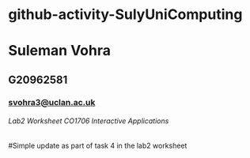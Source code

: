 # github-activity-SulyUniComputing

# Suleman Vohra
## G20962581
### svohra3@uclan.ac.uk
###### Lab2 Worksheet CO1706 Interactive Applications
#Simple update as part of task 4 in the lab2 worksheet
